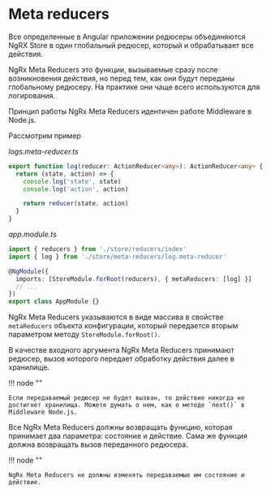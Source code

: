 # Meta reducers

Все определенные в Angular приложении редюсеры объединяются NgRX Store в один глобальный редюсер, который и обрабатывает все действия.

NgRx Meta Reducers это функции, вызываемые сразу после возникновения действия, но перед тем, как они будут переданы глобальному редюсеру. На практике они чаще всего используются для логирования.

Принцип работы NgRx Meta Reducers идентичен работе Middleware в Node.js.

Рассмотрим пример

_logs.meta-reducer.ts_

```ts
export function log(reducer: ActionReducer<any>): ActionReducer<any> {
  return (state, action) => {
    console.log('state', state)
    console.log('action', action)

    return reducer(state, action)
  }
}
```

_app.module.ts_

```ts
import { reducers } from './store/reducers/index'
import { log } from './store/meta-reducers/log.meta-reducer'

@NgModule({
  imports: [StoreModule.forRoot(reducers), { metaReducers: [log] }]
  // ...
})
export class AppModule {}
```

NgRx Meta Reducers указываются в виде массива в свойстве `metaReducers` объекта конфигурации, который передается вторым параметром методу `StoreModule.forRoot()`.

В качестве входного аргумента NgRx Meta Reducers принимают редюсер, вызов которого передает обработку действия далее в хранилище.

!!! node ""

    Если передаваемый редюсер не будет вызван, то действие никогда не достигнет хранилища. Можете думать о нем, как о методе `next()` в Middleware Node.js.

Все NgRx Meta Reducers должны возвращать функцию, которая принимает два параметра: состояние и действие. Сама же функция должна возвращать вызов переданного редюсера.

!!! node ""

    NgRx Meta Reducers не должны изменять передаваемые им состояние и действие.

